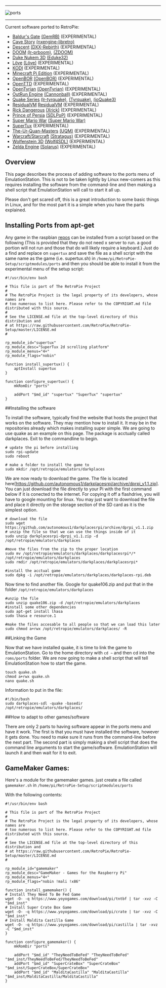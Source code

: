 ***
![ports](https://cloud.githubusercontent.com/assets/10035308/12213893/ee2ca4a0-b63e-11e5-8d01-03c9dce2ab11.png)
***


Current software ported to RetroPie:

* [Baldur's Gate](GemRB) [(GemRB)](https://github.com/gemrb/gemrb) (EXPERIMENTAL)
* [Cave Story](CaveStory) [(nxengine-libretro)](https://github.com/libretro/nxengine-libretro)
* [Descent](Descent) [(DXX-Rebirth)](http://www.dxx-rebirth.com/) (EXPERIMENTAL) 
* [DOOM](Doom) [(lr-prboom)](https://github.com/libretro/libretro-prboom), [(ZDOOM)](https://github.com/rheit/zdoom)
* [Duke Nukem 3D](Duke-Nukem-3D) [(Eduke32)](http://www.eduke32.com/)
* [Löve](Love) [(Löve)](https://bitbucket.org/rude/love/src) (EXPERIMENTAL)
* [KODI](KODI) (EXPERIMENTAL)
* [Minecraft Pi Edition](Minecraft) (EXPERIMENTAL)
* [OpenBOR](OpenBOR) [(OpenBOR)](https://github.com/rofl0r/openbor.git) (EXPERIMENTAL)
* [OpenTTD](OpenTTD) (EXPERIMENTAL)
* [OpenTyrian](OpenTyrian) [(OpenTyrian)](https://bitbucket.org/opentyrian/opentyrian/wiki/Home) (EXPERIMENTAL)
* [OutRun Engine](Cannonball) [(Cannonball)](https://github.com/djyt/cannonball/wiki/Cannonball-Manual) (EXPERIMENTAL)
* [Quake Series](Quake) [(lr-tyrquake)](https://github.com/libretro/tyrquake), [(Tyrquake)](https://github.com/RetroPie/tyrquake), [(ioQuake3)](https://github.com/raspberrypi/quake3)
* [ResidualVM](ResidualVM) [ResidualVM](https://github.com/residualvm/residualvm) (EXPERIMENTAL)
* [Rick Dangerous](Xrick) [(Xrick)](http://www.bigorno.net/xrick/) (EXPERIMENTAL)
* [Prince of Persia](SDLPoP) [(SDLPoP)](https://github.com/NagyD/SDLPoP) (EXPERIMENTAL)
* [Super Mario War](Super-Mario-War) [(Super Mario War)](https://github.com/HerbFargus/Super-Mario-War)
* [SuperTux](SuperTux) (EXPERIMENTAL)
* [The-Ur-Quan-Masters](The-Ur-Quan-Masters) [(UQM)](http://wiki.uqm.stack.nl/Main_Page) (EXPERIMENTAL)
* [Warcraft/Starcraft](Stratagus) [(Stratagus)](https://github.com/Wargus/stratagus.git) (EXPERIMENTAL)
* [Wolfenstein 3D](Wolfenstein-3D) [(Wolf4SDL)](https://github.com/mozzwald/wolf4sdl) (EXPERIMENTAL)
* [Zelda Engine](Solarus) [(Solarus)](http://www.solarus-games.org/) (EXPERIMENTAL)

## Overview

This page describes the process of adding software to the ports menu of EmulationStation. This is not to be taken lightly by Linux new-comers as this requires installing the software from the command-line and then making a shell script that EmulationStation will call to start it all up.

Please don't get scared off, this is a great introduction to some basic things in Linux, and for the most part it is a simple when you have the parts explained.

## Installing Ports from apt-get

Any game in the raspbian [repos](http://archive.raspbian.org/raspbian/dists/wheezy/main/binary-armhf/) can be installed from a script based on the following (This is provided that they do not need x server to run. a good portion will not run and those that do will likely require a keyboard.) Just do a find and replace on `supertux` and save the file as a shell script with the same name as the game (i.e. supertux.sh) in `/home/pi/RetroPie-Setup/scriptmodules/ports` and then you should be able to install it from the experimental menu of the setup script:

```
#!/usr/bin/env bash
 
# This file is part of The RetroPie Project
#
# The RetroPie Project is the legal property of its developers, whose names are
# too numerous to list here. Please refer to the COPYRIGHT.md file distributed with this source.
#
# See the LICENSE.md file at the top-level directory of this distribution and
# at https://raw.githubusercontent.com/RetroPie/RetroPie-Setup/master/LICENSE.md
#
 
rp_module_id="supertux"
rp_module_desc="SuperTux 2d scrolling platform"
rp_module_menus="4+"
rp_module_flags="nobin"
 
function install_supertux() {
    aptInstall supertux
}
 
function configure_supertux() {
    mkRomDir "ports"

    addPort "$md_id" "supertux" "SuperTux" "supertux"
}
```

##Installing the software

To install the software, typically find the website that hosts the project that works on the software. They may mention how to install it. It may be in the repositories already which makes installing super simple. We are going to use quake as an example on this page. The package is acctually called darkplaces. Exit to the commandline to begin.

```
# update the pi before installing
sudo rpi-update
sudo reboot

# make a folder to install the game to
sudo mkdir /opt/retropie/emulators/darkplaces
```

We are now ready to download the game. The file is located here[https://github.com/autonomous1/darkplacesrpi/archive/dprpi_v1.1.zip]. You can just download the file directly to your Pi with the first command below if it is conected to the internet. For copying it off a flashdrive, you will have to google mounting for linux. You may just want to download the file and place it directly on the storage section of the SD card as it is the simplest option. 

```
# download the file
sudo wget https://github.com/autonomous1/darkplacesrpi/archive/dprpi_v1.1.zip
# unzip the file so that we can use the things inside of it
sudo unzip darkplacesrpi-dprpi_v1.1.zip -d /opt/retropie/emulators/darkplaces

#move the files from the zip to the proper location
sudo mv /opt/retropie/emulators/darkplaces/darkplacesrpi*/* /opt/retropie/emulators/darkplaces
sudo rmdir /opt/retropie/emulators/darkplaces/darkplacesrpi*

#install the acctual game
sudo dpkg -i /opt/retropie/emulators/darkplaces/darkplaces-rpi.deb
```

Now time to find another file. Google for quake106.zip and put that in the folder `/opt/retropie/emulators/darkplaces`

```
#unzip the file
sudo unzip quake106.zip -d /opt/retropie/emulators/darkplaces
#install some other dependencies
sudo apt-get install lhasa
sudo lhasa e resource.1

#make the files accesable to all people so that we can load this later
sudo chmod a+rwx /opt/retropie/emulators/darkplaces/ -R
```

##Linking the Game

Now that we have installed quake, it is time to link the game to EmulationStation. Go to the home directory with `cd ~` and then cd into the `roms/ports` folder. We are now going to make a shell script that will tell EmulationStation how to start the game.

```
touch quake.sh
chmod a+rwx quake.sh
nano quake.sh
```

Information to put in the file:

```
#!/bin/bash
sudo darkplaces-sdl -quake -basedir /opt/retropie/emulators/darkplaces/
```

##How to adapt to other games/software

There are only 2 parts to having software appear in the ports menu and have it work. The first is that you must have installed the software, however it gets done. You need to make sure it runs from the command-line before the next part. The second part is simply making a shell script that does the command line arguments to start the game/software. EmulationStation will launch it and then wait for it to exit. 

## GameMaker Games:

Here's a module for the gamemaker games. just create a file called `gamemaker.sh` in `/home/pi/RetroPie-Setup/scriptmodules/ports`

With the following contents:

```shell
#!/usr/bin/env bash

# This file is part of The RetroPie Project
# 
# The RetroPie Project is the legal property of its developers, whose names are
# too numerous to list here. Please refer to the COPYRIGHT.md file distributed with this source.
# 
# See the LICENSE.md file at the top-level directory of this distribution and 
# at https://raw.githubusercontent.com/RetroPie/RetroPie-Setup/master/LICENSE.md
#

rp_module_id="gamemaker"
rp_module_desc="GameMaker - Games for the Raspberry Pi"
rp_module_menus="4+"
rp_module_flags="nobin !mali !x86"

function install_gamemaker() {
# Install They Need To Be Fed Game
wget -O- -q https://www.yoyogames.com/download/pi/tntbf | tar -xvz -C "$md_inst"
# Install Super Crate Box Game
wget -O- -q https://www.yoyogames.com/download/pi/crate | tar -xvz -C "$md_inst"
# Install Maldita Castilla Game
wget -O- -q https://www.yoyogames.com/download/pi/castilla | tar -xvz -C "$md_inst"
}

function configure_gamemaker() {
    mkRomDir "ports"

    addPort "$md_id" "TheyNeedToBeFed" "TheyNeedToBeFed" "$md_inst/TheyNeedToBeFed/TheyNeedToBeFed"
    addPort "$md_id" "SuperCrateBox" "SuperCrateBox" "$md_inst/SuperCrateBox/SuperCrateBox"
    addPort "$md_id" "MalditaCastilla" "MalditaCastilla" "$md_inst/MalditaCastilla/MalditaCastilla"
}
```



